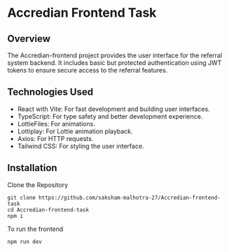 # Accredian Frontend Task
## Overview
The Accredian-frontend project provides the user interface for the referral system backend. It includes basic but protected authentication using JWT tokens to ensure secure access to the referral features.

## Technologies Used
+ React with Vite: For fast development and building user interfaces.
+ TypeScript: For type safety and better development experience.
+ LottieFiles: For animations.
+ Lottiplay: For Lottie animation playback.
+ Axios: For HTTP requests.
+ Tailwind CSS: For styling the user interface.


## Installation
Clone the Repository
```
git clone https://github.com/saksham-malhotra-27/Accredian-frontend-task
cd Accredian-frontend-task
npm i
```
To run the frontend
```
npm run dev
``` 
